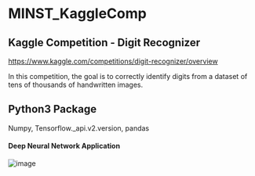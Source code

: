 # MINST_KaggleComp

## Kaggle Competition - Digit Recognizer
https://www.kaggle.com/competitions/digit-recognizer/overview

In this competition, the goal is to correctly identify digits from a dataset of tens of thousands of handwritten images.

## Python3 Package
Numpy, Tensorflow._api.v2.version, pandas

#### Deep Neural Network Application

![image](https://github.com/PaulYYLin/MINST_KaggleComp/assets/104751907/e448f6da-895a-44a4-94a8-d95e694fc383)
